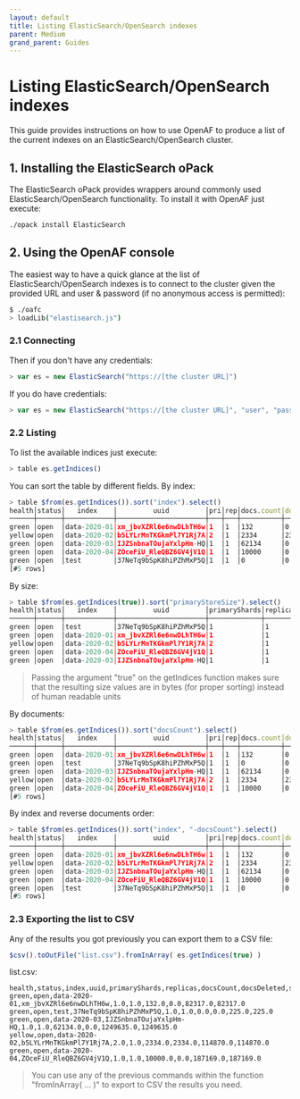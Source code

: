 ```yaml
---
layout: default
title: Listing ElasticSearch/OpenSearch indexes
parent: Medium
grand_parent: Guides
---
```


# Listing ElasticSearch/OpenSearch indexes

This guide provides instructions on how to use OpenAF to produce a list of the current indexes on an ElasticSearch/OpenSearch cluster.

## 1. Installing the ElasticSearch oPack

The ElasticSearch oPack provides wrappers around commonly used ElasticSearch/OpenSearch functionality. To install it with OpenAF just execute:

````bash
./opack install ElasticSearch
````

## 2. Using the OpenAF console

The easiest way to have a quick glance at the list of ElasticSearch/OpenSearch indexes is to connect to the cluster given the provided URL and user & password (if no anonymous access is permitted):

````sh
$ ./oafc
> loadLib("elastisearch.js")
````

### 2.1 Connecting

Then if you don't have any credentials:

````javascript
> var es = new ElasticSearch("https://[the cluster URL]")
````

If you do have credentials:

````javascript
> var es = new ElasticSearch("https://[the cluster URL]", "user", "password")
````

### 2.2 Listing

To list the available indices just execute:

````javascript
> table es.getIndices()
````

You can sort the table by different fields. By index:

````javascript
> table $from(es.getIndices()).sort("index").select()
health│status│   index    │         uuid         │pri│rep│docs.count│docs.deleted│store.size│pri.store.size
──────┼──────┼────────────┼──────────────────────┼───┼───┼──────────┼────────────┼──────────┼──────────────
green │open  │data-2020-01│xm_jbvXZRl6e6nwDLhTH6w│1  │1  │132       │0           │80.3kb    │80.3kb
yellow│open  │data-2020-02│b5LYLrMnTKGkmPl7Y1Rj7A│2  │1  │2334      │2334        │111.8kb   │111.8kb
green │open  │data-2020-03│IJZSnbnaTOujaYxlpHm-HQ│1  │1  │62134     │0           │1.1mb     │1.1mb
green │open  │data-2020-04│ZOceFiU_RleQBZ6GV4jV1Q│1  │1  │10000     │0           │182.7kb   │182.7kb
green │open  │test        │37NeTq9bSpK8hiPZhMxP5Q│1  │1  │0         │0           │225b      │225b
[#5 rows]
````

By size:

````javascript
> table $from(es.getIndices(true)).sort("primaryStoreSize").select()
health│status│   index    │         uuid         │primaryShards│replicas│docsCount│docsDeleted│storeSize│primaryStoreSize
──────┼──────┼────────────┼──────────────────────┼─────────────┼────────┼─────────┼───────────┼─────────┼────────────────
green │open  │test        │37NeTq9bSpK8hiPZhMxP5Q│1            │1       │0        │0          │225      │225
green │open  │data-2020-01│xm_jbvXZRl6e6nwDLhTH6w│1            │1       │132      │0          │82317    │82317
yellow│open  │data-2020-02│b5LYLrMnTKGkmPl7Y1Rj7A│2            │1       │2334     │2334       │114540   │114540
green │open  │data-2020-04│ZOceFiU_RleQBZ6GV4jV1Q│1            │1       │10000    │0          │187169   │187169
green │open  │data-2020-03│IJZSnbnaTOujaYxlpHm-HQ│1            │1       │62134    │0          │1249635  │1249635
````

> Passing the argument "true" on the getIndices function makes sure that the resulting size values are in bytes (for proper sorting) instead of human readable units

By documents:

````javascript
> table $from(es.getIndices()).sort("docsCount").select()
health│status│   index    │         uuid         │pri│rep│docs.count│docs.deleted│store.size│pri.store.size
──────┼──────┼────────────┼──────────────────────┼───┼───┼──────────┼────────────┼──────────┼──────────────
green │open  │data-2020-01│xm_jbvXZRl6e6nwDLhTH6w│1  │1  │132       │0           │80.3kb    │80.3kb
green │open  │test        │37NeTq9bSpK8hiPZhMxP5Q│1  │1  │0         │0           │225b      │225b
green │open  │data-2020-03│IJZSnbnaTOujaYxlpHm-HQ│1  │1  │62134     │0           │1.1mb     │1.1mb
yellow│open  │data-2020-02│b5LYLrMnTKGkmPl7Y1Rj7A│2  │1  │2334      │2334        │111.8kb   │111.8kb
green │open  │data-2020-04│ZOceFiU_RleQBZ6GV4jV1Q│1  │1  │10000     │0           │182.7kb   │182.7kb
[#5 rows]
````

By index and reverse documents order:

````javascript
> table $from(es.getIndices()).sort("index", "-docsCount").select()
health│status│   index    │         uuid         │pri│rep│docs.count│docs.deleted│store.size│pri.store.size
──────┼──────┼────────────┼──────────────────────┼───┼───┼──────────┼────────────┼──────────┼──────────────
green │open  │data-2020-01│xm_jbvXZRl6e6nwDLhTH6w│1  │1  │132       │0           │80.3kb    │80.3kb
yellow│open  │data-2020-02│b5LYLrMnTKGkmPl7Y1Rj7A│2  │1  │2334      │2334        │112.1kb   │112.1kb
green │open  │data-2020-03│IJZSnbnaTOujaYxlpHm-HQ│1  │1  │62134     │0           │1.1mb     │1.1mb
green │open  │data-2020-04│ZOceFiU_RleQBZ6GV4jV1Q│1  │1  │10000     │0           │182.7kb   │182.7kb
green │open  │test        │37NeTq9bSpK8hiPZhMxP5Q│1  │1  │0         │0           │225b      │225b
[#5 rows]
````

### 2.3 Exporting the list to CSV

Any of the results you got previously you can export them to a CSV file:

````javascript
$csv().toOutFile("list.csv").fromInArray( es.getIndices(true) )
````

list.csv:
````csv
health,status,index,uuid,primaryShards,replicas,docsCount,docsDeleted,storeSize,primaryStoreSize
green,open,data-2020-01,xm_jbvXZRl6e6nwDLhTH6w,1.0,1.0,132.0,0.0,82317.0,82317.0
green,open,test,37NeTq9bSpK8hiPZhMxP5Q,1.0,1.0,0.0,0.0,225.0,225.0
green,open,data-2020-03,IJZSnbnaTOujaYxlpHm-HQ,1.0,1.0,62134.0,0.0,1249635.0,1249635.0
yellow,open,data-2020-02,b5LYLrMnTKGkmPl7Y1Rj7A,2.0,1.0,2334.0,2334.0,114870.0,114870.0
green,open,data-2020-04,ZOceFiU_RleQBZ6GV4jV1Q,1.0,1.0,10000.0,0.0,187169.0,187169.0
````

> You can use any of the previous commands within the function "fromInArray( ... )" to export to CSV the results you need.